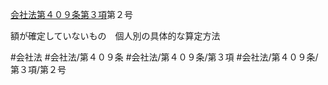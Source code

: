 [会社法第４０９条第３項](会社法＿＿＿＿第４０９条第３項)第２号

額が確定していないもの　個人別の具体的な算定方法


#会社法
#会社法/第４０９条
#会社法/第４０９条/第３項
#会社法/第４０９条/第３項/第２号

